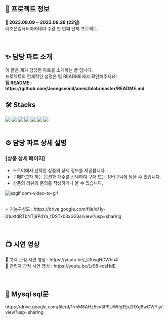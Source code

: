 
<h2>🔎 프로젝트 정보</h2>
<div><b>📆 2023.08.09 ~ 2023.08.28 (22일)</b></div>
<div>더조은컴퓨터아카데미 수강 첫 번째 단체 프로젝트.</div>
<br>
<br>
<h2>✨ 담당 파트 소개</h2>
<div>이 글은 제가 담당한 파트를 소개하는 글 입니다.</div>
<div>프로젝트의 전체적인 설명은 팀 README에서 확인해주세요!</div>
<div><b>팀 README : https://github.com/Jeongseonil/anesi/blob/master/README.md</b></div>

<h2>🛠 Stacks</h2>
<div>
  <img src="https://img.shields.io/badge/Html5-E34F26?style=flat&logo=html5&logoColor=white"/>
  <img src="https://img.shields.io/badge/Css3-1572B6?style=flat&logo=css3&logoColor=white"/>
  <img src="https://img.shields.io/badge/Javascript-F7DF1E?style=flat&logo=javascript&logoColor=white"/> 
  <img src="https://img.shields.io/badge/Mysql-4479A1?style=flat&logo=mysql&logoColor=white"/>
  <img src="https://img.shields.io/badge/Jquery-0769AD?style=flat&logo=jquery&logoColor=white"/> 
  <img src="https://img.shields.io/badge/Vue.js-4FC08D?style=flat&logo=vuedotjs&logoColor=white"/>
  <img src="https://img.shields.io/badge/SpringBoot-6DB33F?style=flat&logo=springboot&logoColor=white"/>
</div>
<br>
<h2>⚙ 담당 파트 상세 설명</h2>
<h3>[상품 상세 페이지]</h3>
<ul>
  <li>스토어에서 선택한 상품의 상세 정보를 제공합니다.</li>
  <li>구매하고자 하는 옵션과 개수를 선택하여 구매 또는 장바구니에 담을 수 있습니다.</li>
  <li>상품의 리뷰와 문의를 작성하거나 볼 수 있습니다.</li>
</ul>

![ezgif com-video-to-gif](https://github.com/bang015/bang015/assets/137017329/fce79b7b-bc11-4d17-b242-db498df19240)

<br>
<div> ⭐ 기능구성도 : https://drive.google.com/file/d/1y-01uktdRTbNTj9PdYa_tDSTxb3xG23s/view?usp=sharing  </div>


<br>
<br>
<h2>📺 시연 영상 </h2>
<div> 🎁 고객 관점 시연 영상 : https://youtu.be/_UXwgNDWhh4 </div>
<div> 📢 관리자 관점 시연 영상 : https://youtu.be/Lr98-rdsHdE </div>
<br>
<br>
<h2>💾 Mysql sql문</h2>
<div>https://drive.google.com/file/d/1rmM8AHz5vv3P9UWlfg1ExZRXg8wCWYjy/view?usp=sharing</div>

